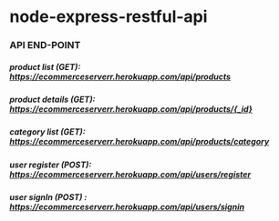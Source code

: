 # node-express-restful-api

### API END-POINT

##### product list (GET): https://ecommerceserverr.herokuapp.com/api/products

##### product details (GET): https://ecommerceserverr.herokuapp.com/api/products/{_id}

##### category list (GET): https://ecommerceserverr.herokuapp.com/api/products/category
##### user register (POST): https://ecommerceserverr.herokuapp.com/api/users/register
##### user signIn (POST) : https://ecommerceserverr.herokuapp.com/api/users/signin
